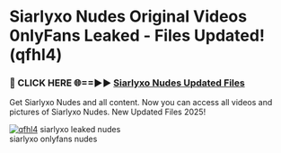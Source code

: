 # Siarlyxo Nudes Original Videos 0nlyFans Leaked - Files Updated! (qfhl4)

<h3>🔴 CLICK HERE 🌐==►► <a href="https://tinyurl.com/yc6ubb5a" rel="nofollow">Siarlyxo Nudes Updated Files</a></h3>

Get Siarlyxo Nudes and all content. Now you can access all videos and pictures of Siarlyxo Nudes. New Updated Files 2025!

[![qfhl4](https://i.imgur.com/7eu0CRL.gif)](https://tinyurl.com/yc6ubb5a)
siarlyxo leaked nudes<br>
siarlyxo onlyfans nudes